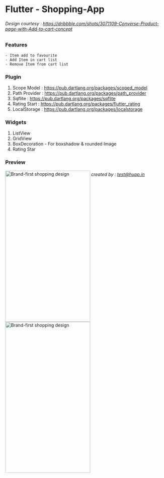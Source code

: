 # Flutter - Shopping-App
###### Design courtesy : https://dribbble.com/shots/3071109-Converse-Product-page-with-Add-to-cart-concept


### Features
    - Item add to favourite
    - Add Item in cart list
    - Remove Item from cart list

### Plugin
1. Scope Model      : https://pub.dartlang.org/packages/scoped_model
2. Path Provider    : https://pub.dartlang.org/packages/path_provider
3. Sqflite          : https://pub.dartlang.org/packages/sqflite
4. Rating Start     : https://pub.dartlang.org/packages/flutter_rating
5. LocalStorage     : https://pub.dartlang.org/packages/localstorage

### Widgets
1. ListView
2. GridView
3. BoxDecoration - For boxshadow & rounded Image
4. Rating Star

### Preview

[<img src="http://demo.hupp.in/hupp-files/demo1.gif" width="270" height="480" alt="Brand-first shopping design" align="left">](http://demo.hupp.in/hupp-files/demo1.gif)
[<img src="http://demo.hupp.in/hupp-files/demo1.gif" width="270" height="480" alt="Brand-first shopping design" align="left">](http://demo.hupp.in/hupp-files/demo1.gif)

###### created by : test@hupp.in